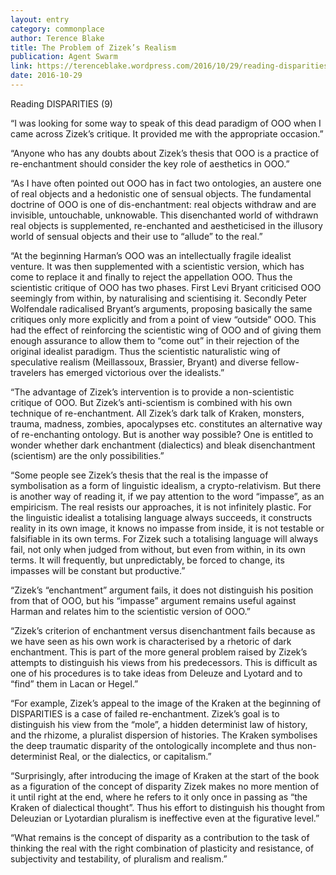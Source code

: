 ```yaml
---
layout: entry
category: commonplace
author: Terence Blake
title: The Problem of Zizek’s Realism
publication: Agent Swarm
link: https://terenceblake.wordpress.com/2016/10/29/reading-disparities-9-the-problem-of-zizeks-realism/
date: 2016-10-29
---
```


Reading DISPARITIES (9)

“I was looking for some way to speak of this dead paradigm of OOO when I came across Zizek’s critique. It provided me with the appropriate occasion.”

“Anyone who has any doubts about Zizek’s thesis that OOO is a practice of re-enchantment should consider the key role of aesthetics in OOO.”

“As I have often pointed out OOO has in fact two ontologies, an austere one of real objects and a hedonistic one of sensual objects. The fundamental doctrine of OOO is one of dis-enchantment: real objects withdraw and are invisible, untouchable, unknowable. This disenchanted world of withdrawn real objects is supplemented, re-enchanted and aestheticised in the illusory world of sensual objects and their use to “allude” to the real.”

“At the beginning Harman’s OOO was an intellectually fragile idealist venture. It was then supplemented with a scientistic version, which has come to replace it and finally to reject the appellation OOO. Thus the scientistic critique of OOO has two phases. First Levi Bryant criticised OOO seemingly from within, by naturalising and scientising it. Secondly Peter Wolfendale radicalised Bryant’s arguments, proposing basically the same critiques only more explicitly and from a point of view “outside” OOO. This had the effect of reinforcing the scientistic wing of OOO and of giving them enough assurance to allow them to “come out” in their rejection of the original idealist paradigm. Thus the scientistic naturalistic wing of speculative realism (Meillassoux, Brassier, Bryant) and diverse fellow-travelers has emerged victorious over the idealists.”

“The advantage of Zizek’s intervention is to provide a non-scientistic critique of OOO. But Zizek’s anti-scientism is combined with his own technique of re-enchantment. All Zizek’s dark talk of Kraken, monsters, trauma, madness, zombies, apocalypses etc. constitutes an alternative way of re-enchanting ontology. But is another way possible? One is entitled to wonder whether dark enchantment (dialectics) and bleak disenchantment (scientism) are the only possibilities.”

“Some people see Zizek’s thesis that the real is the impasse of symbolisation as a form of linguistic idealism, a crypto-relativism. But there is another way of reading it, if we pay attention to the word “impasse”, as an empiricism. The real resists our approaches, it is not infinitely plastic. For the linguistic idealist a totalising language always succeeds, it constructs reality in its own image, it knows no impasse from inside, it is not testable or falsifiable in its own terms. For Zizek such a totalising language will always fail, not only when judged from without, but even from within, in its own terms. It will frequently, but unpredictably, be forced to change, its impasses will be constant but productive.”

“Zizek’s “enchantment” argument fails, it does not distinguish his position from that of OOO, but his “impasse” argument remains useful against Harman and relates him to the scientistic version of OOO.”

“Zizek’s criterion of enchantment versus disenchantment fails because as we have seen as his own work is characterised by a rhetoric of dark enchantment. This is part of the more general problem raised by Zizek’s attempts to distinguish his views from his predecessors. This is difficult as one of his procedures is to take ideas from Deleuze and Lyotard and to “find” them in Lacan or Hegel.”

“For example, Zizek’s appeal to the image of the Kraken at the beginning of DISPARITIES is a case of failed re-enchantment. Zizek’s goal is to distinguish his view from the “mole”, a hidden determinist law of history, and the rhizome, a pluralist dispersion of histories. The Kraken symbolises the deep traumatic disparity of the ontologically incomplete and thus non-determinist Real, or the dialectics, or capitalism.”

“Surprisingly, after introducing the image of Kraken at the start of the book as a figuration of the concept of disparity Zizek makes no more mention of it until right at the end, where he refers to it only once in passing as “the Kraken of dialectical thought”. Thus his effort to distinguish his thought from Deleuzian or Lyotardian pluralism is ineffective even at the figurative level.”

“What remains is the concept of disparity as a contribution to the task of thinking the real with the right combination of plasticity and resistance, of subjectivity and testability, of pluralism and realism.”
